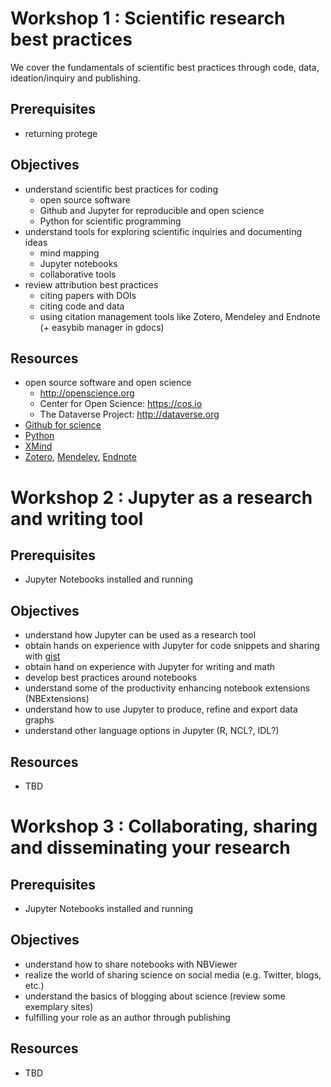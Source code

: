 
# Workshop 1 : Scientific research best practices

We cover the fundamentals of scientific best practices through code, data, ideation/inquiry and publishing.  

## Prerequisites
* returning protege

## Objectives
* understand scientific best practices for coding
    * open source software
    * Github and Jupyter for reproducible and open science
    * Python for scientific programming
* understand tools for exploring scientific inquiries and documenting ideas
    * mind mapping
    * Jupyter notebooks
    * collaborative tools
* review attribution  best practices
    * citing papers with DOIs
    * citing code and data
    * using citation management tools like Zotero, Mendeley and Endnote (+ easybib manager in gdocs)
    

## Resources
* open source software and open science
    * http://openscience.org
    * Center for Open Science: https://cos.io
    * The Dataverse Project: http://dataverse.org
* [Github for science](https://github.com/showcases/science)
* [Python](https://www.python.org/)
* [XMind](http://www.xmind.net/)
* [Zotero](https://www.zotero.org/), [Mendeley](https://www.mendeley.com/), [Endnote](http://endnote.com/)


# Workshop 2 : Jupyter as a research and writing tool

## Prerequisites
* Jupyter Notebooks installed and running

## Objectives

* understand how Jupyter can be used as a research tool
* obtain hands on experience with Jupyter for code snippets and sharing with [gist](gist.github.com)
* obtain hand on experience with Jupyter for writing and math
* develop best practices around notebooks
* understand some of the productivity enhancing notebook extensions (NBExtensions)
* understand how to use Jupyter to produce, refine and export data graphs
* understand other language options in Jupyter (R, NCL?, IDL?)

## Resources

* TBD


# Workshop 3 : Collaborating, sharing and disseminating your research

## Prerequisites
* Jupyter Notebooks installed and running

## Objectives
* understand how to share notebooks with NBViewer
* realize the world of sharing science on social media (e.g. Twitter, blogs, etc.)
* understand the basics of blogging about science (review some exemplary sites)
* fulfilling your role as an author through publishing 

## Resources
* TBD

